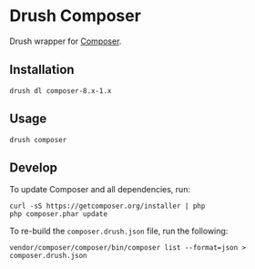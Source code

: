 # Drush Composer

Drush wrapper for [Composer](http://getcomposer.org).


## Installation

    drush dl composer-8.x-1.x


## Usage

    drush composer


## Develop

To update Composer and all dependencies, run:

    curl -sS https://getcomposer.org/installer | php
    php composer.phar update


To re-build the `composer.drush.json` file, run the following:

    vendor/composer/composer/bin/composer list --format=json > composer.drush.json
